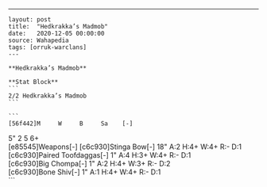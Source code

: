 ---
    layout: post
    title:  "Hedkrakka’s Madmob"
    date:   2020-12-05 00:00:00
    source: Wahapedia
    tags: [orruk-warclans]
    ---
    
    **Hedkrakka’s Madmob**
    
    **Stat Block**
    ```
    2/2 Hedkrakka’s Madmob
    ```
    
    ```
    [56f442]M     W     B     Sa    [-]
5"    2     5     6+    
[e85545]Weapons[-]
[c6c930]Stinga Bow[-]
18"    A:2    H:4+   W:4+   R:-    D:1   
[c6c930]Paired Toofdaggas[-]
1"     A:4    H:3+   W:4+   R:-    D:1   
[c6c930]Big Chompa[-]
1"     A:2    H:4+   W:3+   R:-    D:2   
[c6c930]Bone Shiv[-]
1"     A:1    H:4+   W:4+   R:-    D:1   
    ```
    
    
    